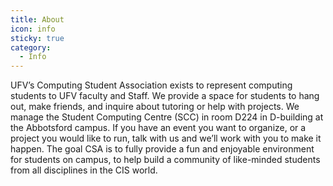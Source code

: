```yaml
---
title: About
icon: info
sticky: true
category:
  - Info
---
```


UFV’s Computing Student Association exists to represent computing students to UFV faculty and Staff. We provide a space for students to hang out, make friends, and inquire about tutoring or help with projects. We manage the Student Computing Centre (SCC) in room D224 in D-building at the Abbotsford campus. If you have an event you want to organize, or a project you would like to run, talk with us and we’ll work with you to make it happen. The goal CSA is to fully provide a fun and enjoyable environment for students on campus, to help build a community of like-minded students from all disciplines in the CIS world.

